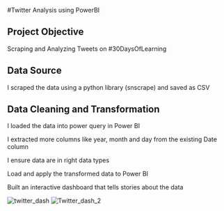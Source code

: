 #Twitter Analysis using PowerBI

## Project Objective
Scraping and Analyzing Tweets on #30DaysOfLearning

## Data Source
I scraped the data using a python library (snscrape) and saved as CSV

## Data Cleaning and Transformation
I loaded the data into power query in Power BI

I extracted more columns like year, month and day from the existing Date column

I ensure data are in right data types

Load and apply the transformed data to Power BI

Built an interactive dashboard that tells stories about the data




![twitter_dash](https://user-images.githubusercontent.com/40744059/177023186-24c4c051-a03d-4c87-9fca-eb8d13c56397.png)
![Twitter_dash_2](https://user-images.githubusercontent.com/40744059/177023188-0825ba85-e0ad-44c1-bb8e-46c3a0e35af9.png)
